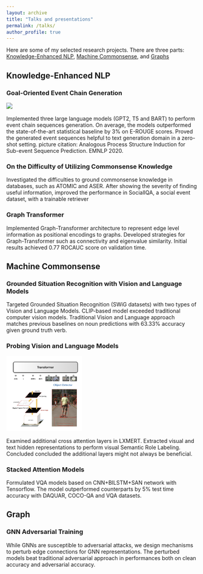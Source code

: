 ```yaml
---
layout: archive
title: "Talks and presentations"
permalink: /talks/
author_profile: true
---
```


Here are some of my selected research projects. There are three parts: [Knowledge-Enhanced NLP](#knowledge-enhanced-nlp), 
[Machine Commonsense](#machine-commonsense), and [Graphs](#graphs)

## Knowledge-Enhanced NLP

### Goal-Oriented Event Chain Generation
 
<img src="/images/APSI.png" width="200">

Implemented three large language models (GPT2, T5 and BART) to perform event chain sequences generation. 
On average, the models outperformed the state-of-the-art statistical baseline by 3\% on E-ROUGE scores. 
Proved the generated event sequences helpful to text generation domain in a zero-shot setting.
picture citation: Analogous Process Structure Induction for Sub-event Sequence Prediction. EMNLP 2020.


### On the Difficulty of Utilizing Commonsense Knowledge

Investigated the difficulties to ground commonsense knowledge in databases, such as ATOMIC and ASER. 
After showing the severity of finding useful information, improved the performance in SocialIQA, 
a social event dataset, with a trainable retriever

### Graph Transformer

Implemented Graph-Transformer architecture to represent edge level information as positional encodings to graphs. 
Developed strategies for Graph-Transformer such as connectivity and eigenvalue similarity. 
Initial results achieved 0.77 ROCAUC score on validation time.

## Machine Commonsense


### Grounded Situation Recognition with Vision and Language Models

Targeted Grounded Situation Recognition (SWiG datasets) with two types of Vision and Language Models. 
CLIP-based model exceeded traditional computer vision models. Traditional Vision and Language approach matches previous 
baselines on noun predictions with 63.33\% accuracy given ground truth verb.


### Probing Vision and Language Models 

<img src="/images/probing_vl_models.png" width="200">

Examined additional cross attention layers in LXMERT. Extracted visual and text hidden representations to
 perform visual Semantic Role Labeling. Concluded concluded the additional layers might not always be beneficial.
 
 ### Stacked Attention Models
 
 Formulated VQA models based on CNN+BILSTM+SAN network with Tensorflow. 
 The model outperformed counterparts by 5\% test time accuracy with DAQUAR, 
 COCO-QA and VQA datasets.
 
 
 ## Graph
 
 ### GNN Adversarial Training
 
 While GNNs are susceptible to adversarial attacks, we design mechanisms to perturb edge connections for GNN representations.
  The perturbed models beat traditional adversarial approach in performances both on clean accuracy and adversarial accuracy.